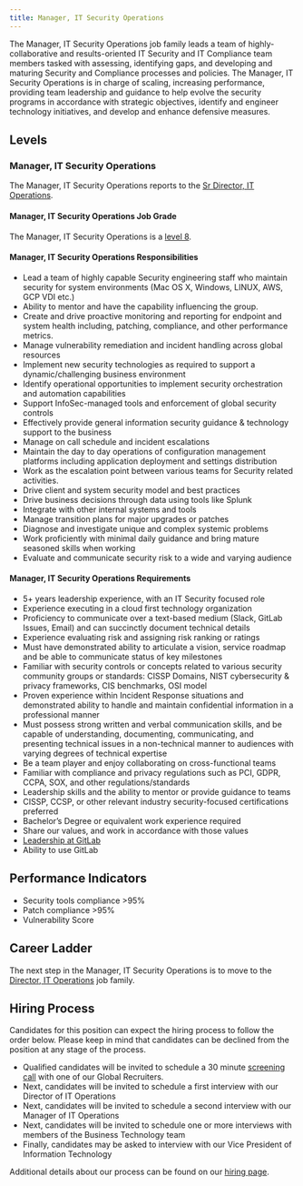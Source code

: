 ```yaml
---
title: Manager, IT Security Operations
---
```

 
The Manager, IT Security Operations job family leads a team of highly-collaborative and results-oriented IT Security and IT Compliance team members tasked with assessing, identifying gaps, and developing and maturing Security and Compliance processes and policies. The Manager, IT Security Operations is in charge of scaling, increasing performance, providing team leadership and guidance to help evolve the security programs in accordance with strategic objectives, identify and engineer technology initiatives, and develop and enhance defensive measures.

## Levels

### Manager, IT Security Operations

The Manager, IT Security Operations reports to the [Sr Director, IT Operations](/job-families/finance/director-it-operations/).

#### Manager, IT Security Operations Job Grade

The Manager, IT Security Operations is a [level 8](/handbook/total-rewards/compensation/compensation-calculator/#gitlab-job-grades).

#### Manager, IT Security Operations Responsibilities

- Lead a team of highly capable Security engineering staff who maintain security for system environments (Mac OS X, Windows, LINUX, AWS, GCP VDI etc.)­­
- Ability to mentor and have the capability influencing the group.
- Create and drive proactive monitoring and reporting for endpoint and system health including, patching, compliance, and other performance metrics.
- Manage vulnerability remediation and incident handling across global resources
- Implement new security technologies as required to support a dynamic/challenging business environment
- Identify operational opportunities to implement security orchestration and automation capabilities
- Support InfoSec-managed tools and enforcement of global security controls
- Effectively provide general information security guidance & technology support to the business
- Manage on call schedule and incident escalations
- Maintain the day to day operations of configuration management platforms including application deployment and settings distribution
- Work as the escalation point between various teams for Security related activities.
- Drive client and system security model and best practices
- Drive business decisions through data using tools like Splunk
- Integrate with other internal systems and tools
- Manage transition plans for major upgrades or patches
- Diagnose and investigate unique and complex systemic problems
- Work proficiently with minimal daily guidance and bring mature seasoned skills when working
- Evaluate and communicate security risk to a wide and varying audience

#### Manager, IT Security Operations Requirements

- 5+ years leadership experience, with an IT Security focused role
- Experience executing in a cloud first technology organization
- Proficiency to communicate over a text-based medium (Slack, GitLab Issues, Email) and can succinctly document technical details
- Experience evaluating risk and assigning risk ranking or ratings
- Must have demonstrated ability to articulate a vision, service roadmap and be able to communicate status of key milestones
- Familiar with security controls or concepts related to various security community groups or standards: CISSP Domains, NIST cybersecurity & privacy frameworks, CIS benchmarks, OSI model
- Proven experience within Incident Response situations and demonstrated ability to handle and maintain confidential information in a professional manner
- Must possess strong written and verbal communication skills, and be capable of understanding, documenting, communicating, and presenting technical issues in a non-technical manner to audiences with varying degrees of technical expertise
- Be a team player and enjoy collaborating on cross-functional teams
- Familiar with compliance and privacy regulations such as PCI, GDPR, CCPA, SOX, and other regulations/standards
- Leadership skills and the ability to mentor or provide guidance to teams
- CISSP, CCSP, or other relevant industry security-focused certifications preferred
- Bachelor’s Degree or equivalent work experience required
- Share our values, and work in accordance with those values
- [Leadership at GitLab](/handbook/company/team/structure/#management-group)
- Ability to use GitLab

## Performance Indicators

- Security tools compliance >95%
- Patch compliance >95%
- Vulnerability Score

## Career Ladder

The next step in the Manager, IT Security Operations is to move to the [Director, IT Operations](/job-families/finance/director-it-operations/) job family.

## Hiring Process

Candidates for this position can expect the hiring process to follow the order below. Please keep in mind that candidates can be declined from the position at any stage of the process.

- Qualified candidates will be invited to schedule a 30 minute [screening call](/handbook/hiring/interviewing/#screening-call) with one of our Global Recruiters.
- Next, candidates will be invited to schedule a first interview with our Director of IT Operations
- Next, candidates will be invited to schedule a second interview with our Manager of IT Operations
- Next, candidates will be invited to schedule one or more interviews with members of the Business Technology team
- Finally, candidates may be asked to interview with our Vice President of Information Technology

Additional details about our process can be found on our [hiring page](/handbook/hiring/).
